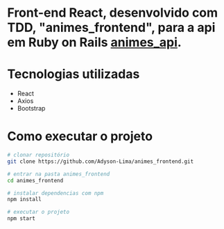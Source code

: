 # Front-end React, desenvolvido com TDD, "animes_frontend", para a api em Ruby on Rails <a href="https://github.com/Adyson-Lima/animes_api">animes_api</a>.

# Tecnologias utilizadas

- React
- Axios
- Bootstrap

# Como executar o projeto

```bash
# clonar repositório
git clone https://github.com/Adyson-Lima/animes_frontend.git

# entrar na pasta animes_frontend
cd animes_frontend

# instalar dependencias com npm
npm install

# executar o projeto
npm start
```
